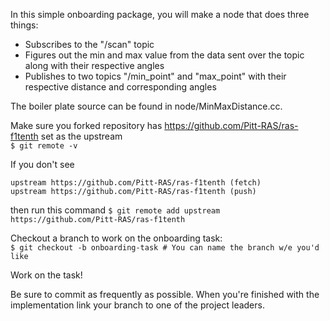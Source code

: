 In this simple onboarding package, you will make a node that does three things:
* Subscribes to the "/scan" topic
* Figures out the min and max value from the data sent over the topic along with their respective angles
* Publishes to two topics "/min_point" and "max_point" with their respective distance and corresponding angles

The boiler plate source can be found in node/MinMaxDistance.cc.


Make sure you forked repository has https://github.com/Pitt-RAS/ras-f1tenth set as the upstream <br>
```$ git remote -v```

If you don't see
```
upstream https://github.com/Pitt-RAS/ras-f1tenth (fetch)
upstream https://github.com/Pitt-RAS/ras-f1tenth (push)
```
then run this command
```$ git remote add upstream https://github.com/Pitt-RAS/ras-f1tenth```

Checkout a branch to work on the onboarding task:<br>
```$ git checkout -b onboarding-task # You can name the branch w/e you'd like```

Work on the task!

Be sure to commit as frequently as possible. When you're finished with the implementation
link your branch to one of the project leaders.
